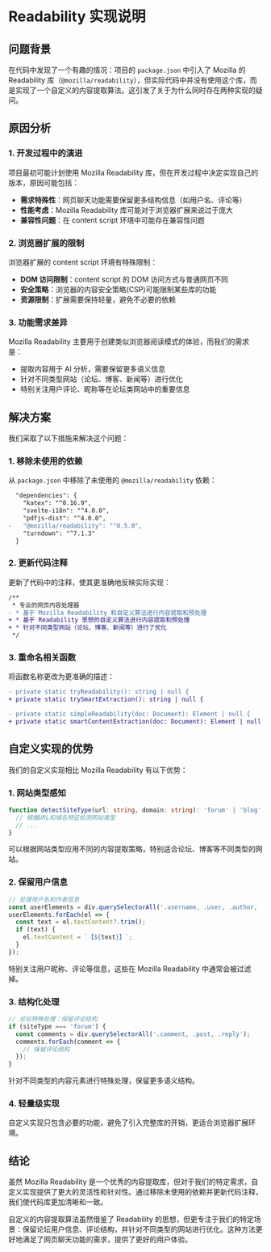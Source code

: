 # Readability 实现说明

## 问题背景

在代码中发现了一个有趣的情况：项目的 `package.json` 中引入了 Mozilla 的 Readability 库（`@mozilla/readability`），但实际代码中并没有使用这个库，而是实现了一个自定义的内容提取算法。这引发了关于为什么同时存在两种实现的疑问。

## 原因分析

### 1. 开发过程中的演进

项目最初可能计划使用 Mozilla Readability 库，但在开发过程中决定实现自己的版本，原因可能包括：

- **需求特殊性**：网页聊天功能需要保留更多结构信息（如用户名、评论等）
- **性能考虑**：Mozilla Readability 库可能对于浏览器扩展来说过于庞大
- **兼容性问题**：在 content script 环境中可能存在兼容性问题

### 2. 浏览器扩展的限制

浏览器扩展的 content script 环境有特殊限制：

- **DOM 访问限制**：content script 的 DOM 访问方式与普通网页不同
- **安全策略**：浏览器的内容安全策略(CSP)可能限制某些库的功能
- **资源限制**：扩展需要保持轻量，避免不必要的依赖

### 3. 功能需求差异

Mozilla Readability 主要用于创建类似浏览器阅读模式的体验，而我们的需求是：

- 提取内容用于 AI 分析，需要保留更多语义信息
- 针对不同类型网站（论坛、博客、新闻等）进行优化
- 特别关注用户评论、昵称等在论坛类网站中的重要信息

## 解决方案

我们采取了以下措施来解决这个问题：

### 1. 移除未使用的依赖

从 `package.json` 中移除了未使用的 `@mozilla/readability` 依赖：

```diff
  "dependencies": {
    "katex": "^0.16.9",
    "svelte-i18n": "^4.0.0",
    "pdfjs-dist": "^4.0.0",
-   "@mozilla/readability": "^0.5.0",
    "turndown": "^7.1.3"
  }
```

### 2. 更新代码注释

更新了代码中的注释，使其更准确地反映实际实现：

```diff
/**
 * 专业的网页内容处理器
- * 基于 Mozilla Readability 和自定义算法进行内容提取和预处理
+ * 基于 Readability 思想的自定义算法进行内容提取和预处理
+ * 针对不同类型网站（论坛、博客、新闻等）进行了优化
 */
```

### 3. 重命名相关函数

将函数名称更改为更准确的描述：

```diff
- private static tryReadability(): string | null {
+ private static trySmartExtraction(): string | null {
```

```diff
- private static simpleReadability(doc: Document): Element | null {
+ private static smartContentExtraction(doc: Document): Element | null {
```

## 自定义实现的优势

我们的自定义实现相比 Mozilla Readability 有以下优势：

### 1. 网站类型感知

```typescript
function detectSiteType(url: string, domain: string): 'forum' | 'blog' | 'news' | 'social' | 'general' {
  // 根据URL和域名特征检测网站类型
  // ...
}
```

可以根据网站类型应用不同的内容提取策略，特别适合论坛、博客等不同类型的网站。

### 2. 保留用户信息

```typescript
// 处理用户名和作者信息
const userElements = div.querySelectorAll('.username, .user, .author, .nickname');
userElements.forEach(el => {
  const text = el.textContent?.trim();
  if (text) {
    el.textContent = `【${text}】`;
  }
});
```

特别关注用户昵称、评论等信息，这些在 Mozilla Readability 中通常会被过滤掉。

### 3. 结构化处理

```typescript
// 论坛特殊处理：保留评论结构
if (siteType === 'forum') {
  const comments = div.querySelectorAll('.comment, .post, .reply');
  comments.forEach(comment => {
    // 保留评论结构
  });
}
```

针对不同类型的内容元素进行特殊处理，保留更多语义结构。

### 4. 轻量级实现

自定义实现只包含必要的功能，避免了引入完整库的开销，更适合浏览器扩展环境。

## 结论

虽然 Mozilla Readability 是一个优秀的内容提取库，但对于我们的特定需求，自定义实现提供了更大的灵活性和针对性。通过移除未使用的依赖并更新代码注释，我们使代码库更加清晰和一致。

自定义的内容提取算法虽然借鉴了 Readability 的思想，但更专注于我们的特定场景：保留论坛用户信息、评论结构，并针对不同类型的网站进行优化。这种方法更好地满足了网页聊天功能的需求，提供了更好的用户体验。
